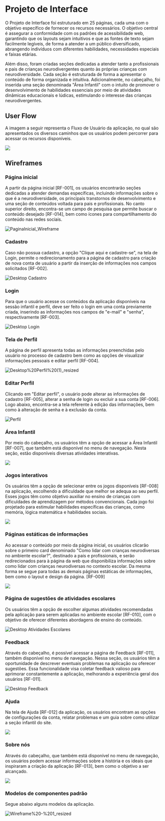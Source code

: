 # Projeto de Interface

O Projeto de Interface foi estruturado em 25 páginas, cada uma com o objetivo específico de fornecer os recursos necessários. O objetivo central é assegurar a conformidade com os padrões de acessibilidade web, garantindo que os layouts sejam intuitivos e que as fontes de texto sejam facilmente legíveis, de forma a atender a um público diversificado, abrangendo indivíduos com diferentes habilidades, necessidades especiais e faixas etárias.

Além disso, foram criadas seções dedicadas a atender tanto a profissionais e pais de crianças neurodivergentes quanto às próprias crianças com neurodiversidade. Cada seção é estruturada de forma a apresentar o conteúdo de forma organizada e intuitiva. Adicionalmente, no cabeçalho, foi inserida uma seção denominada "Área Infantil" com o intuito de promover o desenvolvimento de habilidades essenciais por meio de atividades dinâmicas educacionais e lúdicas, estimulando o interesse das crianças neurodivergentes.

## User Flow

A imagem a seguir representa o Fluxo de Usuário da aplicação, no qual são apresentados os diversos caminhos que os usuários podem percorrer para acessar os recursos disponíveis.

<img src="https://github.com/ICEI-PUC-Minas-PMV-SI/pmv-si-2023-2-pe1-t2-neurodiversidade/assets/112666344/a446948f-341a-4699-9d47-1ea7e10cb128">

## Wireframes

### Página inicial

A partir da página inicial [RF-001], os usuários encontrarão seções dedicadas a atender demandas específicas, incluindo informações sobre o que é a neurodiversidade, os principais transtornos de desenvolvimento e uma seção de conteúdos voltada para pais e profissionais. No canto superior direito, encontra-se um campo de pesquisa que permite buscar o conteúdo desejado [RF-014], bem como ícones para compartilhamento do conteúdo nas redes sociais.

![PaginaInicial_Wireframe](https://github.com/ICEI-PUC-Minas-PMV-SI/pmv-si-2023-2-pe1-t2-neurodiversidade/assets/89950149/40fce231-eee1-4f66-b85e-2117d5b5ce39)

### Cadastro

Caso não possua cadastro, a opção "Clique aqui e cadastre-se", na tela de Login, permite o redirecionamento para a página de cadastro para criação de nova conta de usuário a partir da inserção de informações nos campos solicitados [RF-002].

![Desktop Cadastro](https://github.com/ICEI-PUC-Minas-PMV-SI/pmv-si-2023-2-pe1-t2-neurodiversidade/assets/109616789/792a227a-8505-4989-80ea-37688a86ce7e)

### Login


Para que o usuário acesse os conteúdos da aplicação disponíveis na sessão infantil e perfil, deve ser feito o login em uma conta previamente criada, inserindo as informações nos campos de "e-mail" e "senha", respectivamente [RF-003]. 

![Desktop Login](https://github.com/ICEI-PUC-Minas-PMV-SI/pmv-si-2023-2-pe1-t2-neurodiversidade/assets/109616789/46b0355c-9e08-4fc7-b03b-a08ad9dfe46a)


### Tela de Perfil

A página de perfil apresenta todas as informações preenchidas pelo usuário no processo de cadastro bem como as opções de visualizar informações pessoais e editar perfil [RF-004].

![Desktop%20Perfil%20(1)_resized](https://github.com/ICEI-PUC-Minas-PMV-SI/pmv-si-2023-2-pe1-t2-neurodiversidade/assets/109616789/5c514437-a118-4c6a-a7a0-d060776b2fb8)


### Editar Perfil

Clicando em "Editar perfil", o usuário pode alterar as informações de cadastro [RF-005], alterar a senha de login ou excluir a sua conta [RF-006]. Logo abaixo, encontra-se a tela referente à edição das informações, bem como à alteração de senha e à exclusão da conta.

![Perfil](https://github.com/ICEI-PUC-Minas-PMV-SI/pmv-si-2023-2-pe1-t2-neurodiversidade/assets/109616789/f5d6ae49-e625-42da-86f1-5393e7f1cace)


### Área Infantil

Por meio do cabeçalho, os usuários têm a opção de acessar a Área Infantil [RF-007], que também está disponível no menu de navegação. Nesta seção, estão disponíveis diversas atividades interativas.

<img src="https://github.com/ICEI-PUC-Minas-PMV-SI/pmv-si-2023-2-pe1-t2-neurodiversidade/assets/112666344/9aa7c1dc-e61c-43d1-b276-492b02147157">


### Jogos interativos

Os usuários têm a opção de selecionar entre os jogos disponíveis [RF-008] na aplicação, escolhendo a dificuldade que melhor se adequa ao seu perfil. Esses jogos têm como objetivo auxiliar no ensino de crianças com dificuldades de aprendizagem por métodos convencionais. Cada jogo foi projetado para estimular habilidades específicas das crianças, como memória, lógica matemática e habilidades sociais.

<img src="https://github.com/ICEI-PUC-Minas-PMV-SI/pmv-si-2023-2-pe1-t2-neurodiversidade/assets/112666344/a9fd019e-b8c5-4cc9-8a6a-b70ab68f9f75">

### Páginas estáticas de informações

Ao acessar o conteúdo por meio da página inicial, os usuários clicarão sobre o primeiro card denominado "Como lidar com crianças neurodiversas no ambiente escolar?", destinado a pais e profissionais, e serão redirecionados para à página da web que disponibiliza informações sobre como lidar com crianças neurodiversas no contexto escolar. Da mesma forma se segue para todas as demais páginas estáticas de informações, bem como o layout e design da página. [RF-009]

<div>
<img src="https://github.com/ICEI-PUC-Minas-PMV-SI/pmv-si-2023-2-pe1-t2-neurodiversidade/assets/112666344/3cbb91c1-3033-45e0-842c-85a2da0e04b1">
</div>

### Página de sugestões de atividades escolares

Os usuários têm a opção de escolher algumas atividades recomendadas pela aplicação para serem aplicadas no ambiente escolar [RF-010], com o objetivo de oferecer diferentes abordagens de ensino do conteúdo.

![Desktop Atividades Escolares](https://github.com/ICEI-PUC-Minas-PMV-SI/pmv-si-2023-2-pe1-t2-neurodiversidade/assets/109616789/3e4bc9cb-e4fd-45cb-850e-15cb31e52bc0)


### Feedback

Através do cabeçalho, é possível acessar a página de Feedback [RF-011], também disponível no menu de navegação. Nessa seção, os usuários têm a oportunidade de descrever eventuais problemas na aplicação ou oferecer sugestões. Essa funcionalidade visa coletar feedback valioso para aprimorar constantemente a aplicação, melhorando a experiência geral dos usuários [RF-011].

![Desktop Feedback](https://github.com/ICEI-PUC-Minas-PMV-SI/pmv-si-2023-2-pe1-t2-neurodiversidade/assets/99815953/2a6799cf-01fd-4bd0-9e2d-b64ae42de179)


### Ajuda

Na tela de Ajuda [RF-012] da aplicação, os usuários encontram as opções de configurações da conta, relatar problemas e um guia sobre como utilizar a seção infantil do site.

<img src="https://github.com/ICEI-PUC-Minas-PMV-SI/pmv-si-2023-2-pe1-t2-neurodiversidade/assets/112666344/caf26841-c676-4771-8316-fad2d05eec5a">


### Sobre nós

Através do cabeçalho, que também está disponível no menu de navegação, os usuários podem acessar informações sobre a história e os ideais que inspiraram a criação da aplicação [RF-013], bem como o objetivo a ser alcançado.

<img src="https://github.com/ICEI-PUC-Minas-PMV-SI/pmv-si-2023-2-pe1-t2-neurodiversidade/assets/112666344/a59b3df0-19f2-4d27-b97e-4406e58ca0c5">


### Modelos de componentes padrão

Segue abaixo alguns modelos da aplicação.

![Wireframe%20-%201_resized](https://github.com/ICEI-PUC-Minas-PMV-SI/pmv-si-2023-2-pe1-t2-neurodiversidade/assets/109616789/c77b1f94-65cc-41c0-a458-10e075508883)

